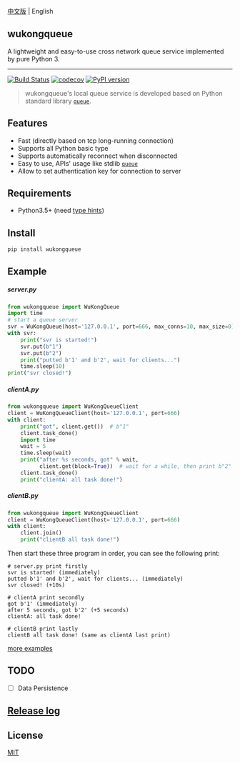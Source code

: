 [中文版][Chinese] | English

## wukongqueue

A lightweight and easy-to-use cross network queue service implemented by pure Python 3.

---
[![Build Status](https://travis-ci.com/chaseSpace/wukongqueue.svg?branch=master)](https://travis-ci.com/chaseSpace/wukongqueue)
[![codecov](https://codecov.io/gh/chaseSpace/WukongQueue/branch/master/graph/badge.svg)](https://codecov.io/gh/chaseSpace/WukongQueue)
[![PyPI version](https://badge.fury.io/py/wukongqueue.svg)](https://badge.fury.io/py/wukongqueue)

> wukongqueue's local queue service is developed based on Python standard library [`queue`][1].


## Features
* Fast (directly based on tcp long-running connection)
* Supports all Python basic type
* Supports automatically reconnect when disconnected
* Easy to use, APIs' usage like stdlib [`queue`][1]
* Allow to set authentication key for connection to server


## Requirements
* Python3.5+ (need [type hints](https://www.python.org/dev/peps/pep-0484/))

## Install
`pip install wukongqueue`
 
## Example
##### server.py
```python
from wukongqueue import WuKongQueue
import time
# start a queue server
svr = WuKongQueue(host='127.0.0.1', port=666, max_conns=10, max_size=0)
with svr:
    print("svr is started!")
    svr.put(b"1")
    svr.put(b"2")
    print("putted b'1' and b'2', wait for clients...")
    time.sleep(10)
print("svr closed!")
```

##### clientA.py
```python
from wukongqueue import WuKongQueueClient
client = WuKongQueueClient(host='127.0.0.1', port=666)
with client:
    print("got", client.get())  # b"1"
    client.task_done()
    import time
    wait = 5
    time.sleep(wait)
    print("after %s seconds, got" % wait,
          client.get(block=True))  # wait for a while, then print b"2"
    client.task_done()
    print("clientA: all task done!")
```

##### clientB.py
```python
from wukongqueue import WuKongQueueClient
client = WuKongQueueClient(host='127.0.0.1', port=666)
with client:
    client.join()
    print("clientB all task done!")
```
Then start these three program in order, you can see the following print:
```
# server.py print firstly
svr is started! (immediately)
putted b'1' and b'2', wait for clients... (immediately)
svr closed! (+10s)

# clientA print secondly
got b'1' (immediately)
after 5 seconds, got b'2' (+5 seconds)
clientA: all task done!

# clientB print lastly
clientB all task done! (same as clientA last print)
```

[more examples](https://github.com/chaseSpace/wukongqueue/blob/master/_examples)

## TODO
- [ ] Data Persistence

## [Release log](https://github.com/chaseSpace/wukongqueue/blob/master/RELEASELOG.md)

## License
[MIT](https://github.com/chaseSpace/WukongQueue/blob/master/LICENSE)

[1]: https://docs.python.org/3.6/library/queue.html
[Chinese]: https://github.com/chaseSpace/wukongqueue/blob/master/README.md
[English]: https://github.com/chaseSpace/wukongqueue/blob/master/README_ENG.md